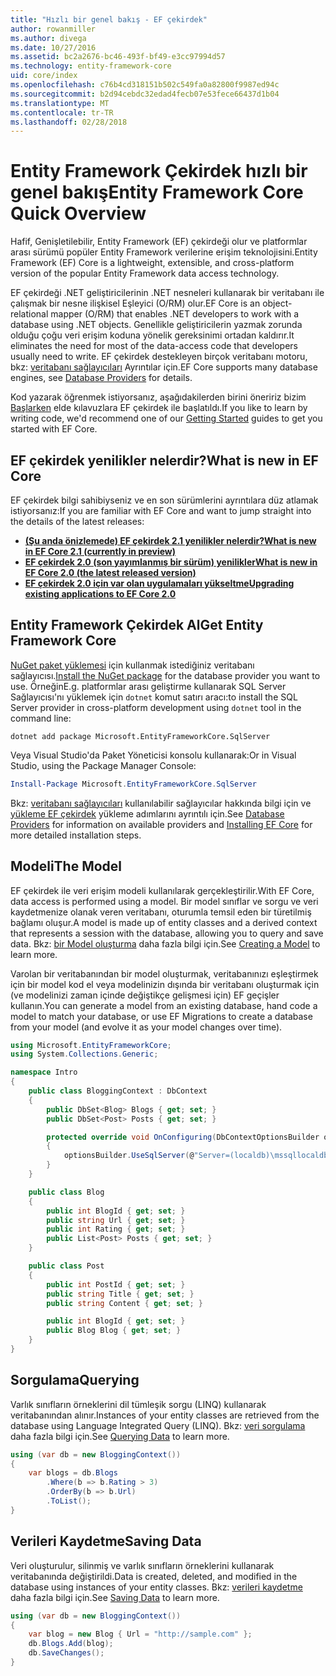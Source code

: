 ```yaml
---
title: "Hızlı bir genel bakış - EF çekirdek"
author: rowanmiller
ms.author: divega
ms.date: 10/27/2016
ms.assetid: bc2a2676-bc46-493f-bf49-e3cc97994d57
ms.technology: entity-framework-core
uid: core/index
ms.openlocfilehash: c76b4cd318151b502c549fa0a82800f9987ed94c
ms.sourcegitcommit: b2d94cebdc32edad4fecb07e53fece66437d1b04
ms.translationtype: MT
ms.contentlocale: tr-TR
ms.lasthandoff: 02/28/2018
---
```

# <a name="entity-framework-core-quick-overview"></a><span data-ttu-id="54135-102">Entity Framework Çekirdek hızlı bir genel bakış</span><span class="sxs-lookup"><span data-stu-id="54135-102">Entity Framework Core Quick Overview</span></span>

<span data-ttu-id="54135-103">Hafif, Genişletilebilir, Entity Framework (EF) çekirdeği olur ve platformlar arası sürümü popüler Entity Framework verilerine erişim teknolojisini.</span><span class="sxs-lookup"><span data-stu-id="54135-103">Entity Framework (EF) Core is a lightweight, extensible, and cross-platform version of the popular Entity Framework data access technology.</span></span>

<span data-ttu-id="54135-104">EF çekirdeği .NET geliştiricilerinin .NET nesneleri kullanarak bir veritabanı ile çalışmak bir nesne ilişkisel Eşleyici (O/RM) olur.</span><span class="sxs-lookup"><span data-stu-id="54135-104">EF Core is an object-relational mapper (O/RM) that enables .NET developers to work with a database using .NET objects.</span></span> <span data-ttu-id="54135-105">Genellikle geliştiricilerin yazmak zorunda olduğu çoğu veri erişim koduna yönelik gereksinimi ortadan kaldırır.</span><span class="sxs-lookup"><span data-stu-id="54135-105">It eliminates the need for most of the data-access code that developers usually need to write.</span></span> <span data-ttu-id="54135-106">EF çekirdek destekleyen birçok veritabanı motoru, bkz: [veritabanı sağlayıcıları](providers/index.md) Ayrıntılar için.</span><span class="sxs-lookup"><span data-stu-id="54135-106">EF Core supports many database engines, see [Database Providers](providers/index.md) for details.</span></span>

<span data-ttu-id="54135-107">Kod yazarak öğrenmek istiyorsanız, aşağıdakilerden birini öneririz bizim [Başlarken](get-started/index.md) elde kılavuzlara EF çekirdek ile başlatıldı.</span><span class="sxs-lookup"><span data-stu-id="54135-107">If you like to learn by writing code, we'd recommend one of our [Getting Started](get-started/index.md) guides to get you started with EF Core.</span></span>

## <a name="what-is-new-in-ef-core"></a><span data-ttu-id="54135-108">EF çekirdek yenilikler nelerdir?</span><span class="sxs-lookup"><span data-stu-id="54135-108">What is new in EF Core</span></span>

<span data-ttu-id="54135-109">EF çekirdek bilgi sahibiyseniz ve en son sürümlerini ayrıntılara düz atlamak istiyorsanız:</span><span class="sxs-lookup"><span data-stu-id="54135-109">If you are familiar with EF Core and want to jump straight into the details of the latest releases:</span></span>

- <span data-ttu-id="54135-110">**[(Şu anda önizlemede) EF çekirdek 2.1 yenilikler nelerdir?](xref:core/what-is-new/ef-core-2.1)**</span><span class="sxs-lookup"><span data-stu-id="54135-110">**[What is new in EF Core 2.1 (currently in preview)](xref:core/what-is-new/ef-core-2.1)**</span></span>
- <span data-ttu-id="54135-111">**[EF çekirdek 2.0 (son yayımlanmış bir sürüm) yenilikler](xref:core/what-is-new/ef-core-2.0)**</span><span class="sxs-lookup"><span data-stu-id="54135-111">**[What is new in EF Core 2.0 (the latest released version)](xref:core/what-is-new/ef-core-2.0)**</span></span>
- <span data-ttu-id="54135-112">**[EF çekirdek 2.0 için var olan uygulamaları yükseltme](xref:core/miscellaneous/1x-2x-upgrade)**</span><span class="sxs-lookup"><span data-stu-id="54135-112">**[Upgrading existing applications to EF Core 2.0](xref:core/miscellaneous/1x-2x-upgrade)**</span></span>


## <a name="get-entity-framework-core"></a><span data-ttu-id="54135-113">Entity Framework Çekirdek Al</span><span class="sxs-lookup"><span data-stu-id="54135-113">Get Entity Framework Core</span></span>

<span data-ttu-id="54135-114">[NuGet paket yüklemesi](https://docs.nuget.org/ndocs/quickstart/use-a-package) için kullanmak istediğiniz veritabanı sağlayıcısı.</span><span class="sxs-lookup"><span data-stu-id="54135-114">[Install the NuGet package](https://docs.nuget.org/ndocs/quickstart/use-a-package) for the database provider you want to use.</span></span> <span data-ttu-id="54135-115">Örneğin</span><span class="sxs-lookup"><span data-stu-id="54135-115">E.g.</span></span> <span data-ttu-id="54135-116">platformlar arası geliştirme kullanarak SQL Server Sağlayıcısı'nı yüklemek için `dotnet` komut satırı aracı:</span><span class="sxs-lookup"><span data-stu-id="54135-116">to install the SQL Server provider in cross-platform development using `dotnet` tool in the command line:</span></span>

``` Console
dotnet add package Microsoft.EntityFrameworkCore.SqlServer
```

<span data-ttu-id="54135-117">Veya Visual Studio'da Paket Yöneticisi konsolu kullanarak:</span><span class="sxs-lookup"><span data-stu-id="54135-117">Or in Visual Studio, using the Package Manager Console:</span></span>

``` PowerShell
Install-Package Microsoft.EntityFrameworkCore.SqlServer
```
<span data-ttu-id="54135-118">Bkz: [veritabanı sağlayıcıları](providers/index.md) kullanılabilir sağlayıcılar hakkında bilgi için ve [yükleme EF çekirdek](get-started/install/index.md) yükleme adımlarını ayrıntılı için.</span><span class="sxs-lookup"><span data-stu-id="54135-118">See [Database Providers](providers/index.md) for information on available providers and [Installing EF Core](get-started/install/index.md) for more detailed installation steps.</span></span>

## <a name="the-model"></a><span data-ttu-id="54135-119">Modeli</span><span class="sxs-lookup"><span data-stu-id="54135-119">The Model</span></span>

<span data-ttu-id="54135-120">EF çekirdek ile veri erişim modeli kullanılarak gerçekleştirilir.</span><span class="sxs-lookup"><span data-stu-id="54135-120">With EF Core, data access is performed using a model.</span></span> <span data-ttu-id="54135-121">Bir model sınıflar ve sorgu ve veri kaydetmenize olanak veren veritabanı, oturumla temsil eden bir türetilmiş bağlamı oluşur.</span><span class="sxs-lookup"><span data-stu-id="54135-121">A model is made up of entity classes and a derived context that represents a session with the database, allowing you to query and save data.</span></span> <span data-ttu-id="54135-122">Bkz: [bir Model oluşturma](modeling/index.md) daha fazla bilgi için.</span><span class="sxs-lookup"><span data-stu-id="54135-122">See [Creating a Model](modeling/index.md) to learn more.</span></span>

<span data-ttu-id="54135-123">Varolan bir veritabanından bir model oluşturmak, veritabanınızı eşleştirmek için bir model kod el veya modelinizin dışında bir veritabanı oluşturmak için (ve modelinizi zaman içinde değiştikçe gelişmesi için) EF geçişler kullanın.</span><span class="sxs-lookup"><span data-stu-id="54135-123">You can generate a model from an existing database, hand code a model to match your database, or use EF Migrations to create a database from your model (and evolve it as your model changes over time).</span></span>

``` csharp
using Microsoft.EntityFrameworkCore;
using System.Collections.Generic;

namespace Intro
{
    public class BloggingContext : DbContext
    {
        public DbSet<Blog> Blogs { get; set; }
        public DbSet<Post> Posts { get; set; }

        protected override void OnConfiguring(DbContextOptionsBuilder optionsBuilder)
        {
            optionsBuilder.UseSqlServer(@"Server=(localdb)\mssqllocaldb;Database=MyDatabase;Trusted_Connection=True;");
        }
    }

    public class Blog
    {
        public int BlogId { get; set; }
        public string Url { get; set; }
        public int Rating { get; set; }
        public List<Post> Posts { get; set; }
    }

    public class Post
    {
        public int PostId { get; set; }
        public string Title { get; set; }
        public string Content { get; set; }

        public int BlogId { get; set; }
        public Blog Blog { get; set; }
    }
}
```

## <a name="querying"></a><span data-ttu-id="54135-124">Sorgulama</span><span class="sxs-lookup"><span data-stu-id="54135-124">Querying</span></span>

<span data-ttu-id="54135-125">Varlık sınıfların örneklerini dil tümleşik sorgu (LINQ) kullanarak veritabanından alınır.</span><span class="sxs-lookup"><span data-stu-id="54135-125">Instances of your entity classes are retrieved from the database using Language Integrated Query (LINQ).</span></span> <span data-ttu-id="54135-126">Bkz: [veri sorgulama](querying/index.md) daha fazla bilgi için.</span><span class="sxs-lookup"><span data-stu-id="54135-126">See [Querying Data](querying/index.md) to learn more.</span></span>

``` csharp
using (var db = new BloggingContext())
{
    var blogs = db.Blogs
        .Where(b => b.Rating > 3)
        .OrderBy(b => b.Url)
        .ToList();
}
```

## <a name="saving-data"></a><span data-ttu-id="54135-127">Verileri Kaydetme</span><span class="sxs-lookup"><span data-stu-id="54135-127">Saving Data</span></span>

<span data-ttu-id="54135-128">Veri oluşturulur, silinmiş ve varlık sınıfların örneklerini kullanarak veritabanında değiştirildi.</span><span class="sxs-lookup"><span data-stu-id="54135-128">Data is created, deleted, and modified in the database using instances of your entity classes.</span></span> <span data-ttu-id="54135-129">Bkz: [verileri kaydetme](saving/index.md) daha fazla bilgi için.</span><span class="sxs-lookup"><span data-stu-id="54135-129">See [Saving Data](saving/index.md) to learn more.</span></span>

``` csharp
using (var db = new BloggingContext())
{
    var blog = new Blog { Url = "http://sample.com" };
    db.Blogs.Add(blog);
    db.SaveChanges();
}
```
